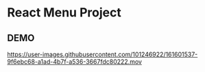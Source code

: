 # React Menu Project
## DEMO
https://user-images.githubusercontent.com/101246922/161601537-9f6ebc68-a1ad-4b7f-a536-3667fdc80222.mov

